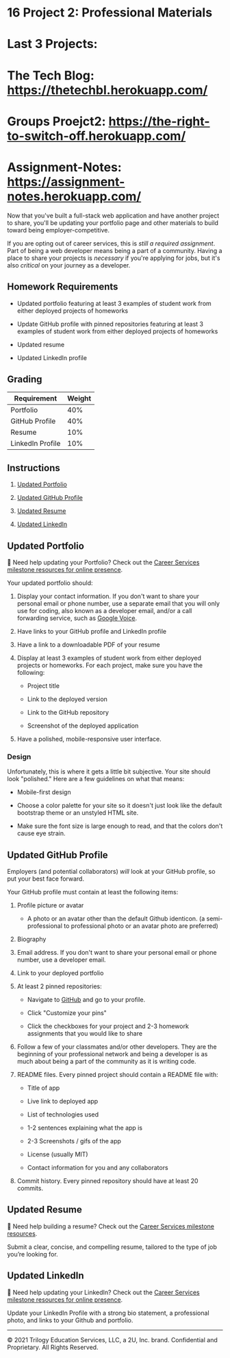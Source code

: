 # 16 Project 2: Professional Materials

# Last 3 Projects: 
# The Tech Blog:  https://thetechbl.herokuapp.com/
# Groups Proejct2:  https://the-right-to-switch-off.herokuapp.com/
# Assignment-Notes: https://assignment-notes.herokuapp.com/

Now that you've built a full-stack web application and have another project to share, you'll be updating your portfolio page and other materials to build toward being employer-competitive.

If you are opting out of career services, this is *still a required assignment*. Part of being a web developer means being a part of a community. Having a place to share your projects is *necessary* if you're applying for jobs, but it's also *critical* on your journey as a developer.

## Homework Requirements

* Updated portfolio featuring at least 3 examples of student work from either deployed projects of homeworks

* Update GitHub profile with pinned repositories featuring at least 3 examples of student work from either deployed projects of homeworks

* Updated resume

* Updated LinkedIn profile


## Grading

| Requirement      | Weight |
| ---------------- | ------ |
| Portfolio        | 40%    |
| GitHub Profile   | 40%    |
| Resume           | 10%    |
| LinkedIn Profile | 10%    |


## Instructions

1. [Updated Portfolio](#updated-portfolio)

2. [Updated GitHub Profile](#updated-github-profile)

3. [Updated Resume](#updated-resume)

4. [Updated LinkedIn](#updated-linkedin)

## Updated Portfolio

💁 Need help updating your Portfolio? Check out the [Career Services milestone resources for online presence](https://mycareerspot.org/onlinepresence).

Your updated portfolio should:

1. Display your contact information. If you don't want to share your personal email or phone number, use a separate email that you will only use for coding, also known as a developer email, and/or a call forwarding service, such as [Google Voice](https://voice.google.com/).

2. Have links to your GitHub profile and LinkedIn profile

3. Have a link to a downloadable PDF of your resume

4. Display at least 3 examples of student work from either deployed projects or homeworks. For each project, make sure you have the following:

	* Project title

	* Link to the deployed version

	* Link to the GitHub repository

	* Screenshot of the deployed application

5. Have a polished, mobile-responsive user interface.


### Design

Unfortunately, this is where it gets a little bit subjective. Your site should look
"polished." Here are a few guidelines on what that means:

* Mobile-first design

* Choose a color palette for your site so it doesn't just look like the default bootstrap theme or an unstyled HTML site.

* Make sure the font size is large enough to read, and that the colors don't cause eye strain.


## Updated GitHub Profile 

Employers (and potential collaborators) _will_ look at your GitHub profile, so put your best face forward. 

Your GitHub profile must contain at least the following items:

1. Profile picture or avatar

	* A photo or an avatar other than the default Github identicon. (a semi-professional to professional photo or an avatar photo are preferred)

2. Biography

3. Email address. If you don't want to share your personal email or phone number, use a developer email.

4. Link to your deployed portfolio

5. At least 2 pinned repositories:

	* Navigate to [GitHub](https://github.com/) and go to your profile.

	* Click "Customize your pins"

	* Click the checkboxes for your project and 2-3 homework assignments that you would like to share

6. Follow a few of your classmates and/or other developers. They are the beginning of your professional network and being a developer is as much about being a part of the community as it is writing code.

7. README files. Every pinned project should contain a README file with:

	* Title of app

	* Live link to deployed app

	* List of technologies used

	* 1-2 sentences explaining what the app is

	* 2-3 Screenshots / gifs of the app

	* License (usually MIT)

	* Contact information for you and any collaborators

8. Commit history. Every pinned repository should have at least 20 commits.

## Updated Resume 

💁 Need help building a resume? Check out the [Career Services milestone resources](https://mycareerspot.org/resume).

Submit a clear, concise, and compelling resume, tailored to the type of job you’re looking for.

## Updated LinkedIn 

💁 Need help updating your LinkedIn? Check out the [Career Services milestone resources for online presence](https://mycareerspot.org/onlinepresence).

Update your LinkedIn Profile with a strong bio statement, a professional photo, and links to your Github and portfolio.

- - -
© 2021 Trilogy Education Services, LLC, a 2U, Inc. brand. Confidential and Proprietary. All Rights Reserved.
